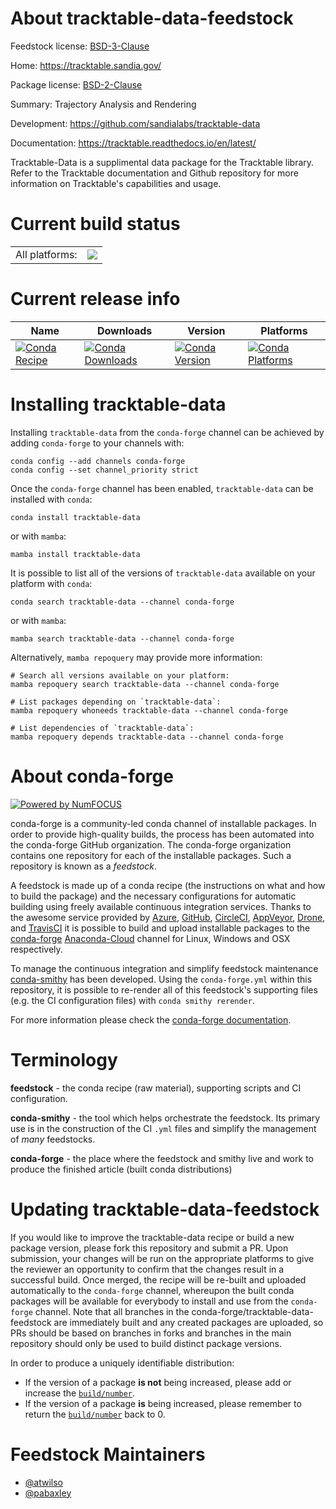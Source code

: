 About tracktable-data-feedstock
===============================

Feedstock license: [BSD-3-Clause](https://github.com/conda-forge/tracktable-data-feedstock/blob/main/LICENSE.txt)

Home: https://tracktable.sandia.gov/

Package license: [BSD-2-Clause](https://opensource.org/licenses/BSD-2-Clause)

Summary: Trajectory Analysis and Rendering

Development: https://github.com/sandialabs/tracktable-data

Documentation: https://tracktable.readthedocs.io/en/latest/

Tracktable-Data is a supplimental data package for the Tracktable library. Refer to the Tracktable documentation and Github repository for more information on Tracktable's capabilities and usage.


Current build status
====================


<table><tr><td>All platforms:</td>
    <td>
      <a href="https://dev.azure.com/conda-forge/feedstock-builds/_build/latest?definitionId=15147&branchName=main">
        <img src="https://dev.azure.com/conda-forge/feedstock-builds/_apis/build/status/tracktable-data-feedstock?branchName=main">
      </a>
    </td>
  </tr>
</table>

Current release info
====================

| Name | Downloads | Version | Platforms |
| --- | --- | --- | --- |
| [![Conda Recipe](https://img.shields.io/badge/recipe-tracktable--data-green.svg)](https://anaconda.org/conda-forge/tracktable-data) | [![Conda Downloads](https://img.shields.io/conda/dn/conda-forge/tracktable-data.svg)](https://anaconda.org/conda-forge/tracktable-data) | [![Conda Version](https://img.shields.io/conda/vn/conda-forge/tracktable-data.svg)](https://anaconda.org/conda-forge/tracktable-data) | [![Conda Platforms](https://img.shields.io/conda/pn/conda-forge/tracktable-data.svg)](https://anaconda.org/conda-forge/tracktable-data) |

Installing tracktable-data
==========================

Installing `tracktable-data` from the `conda-forge` channel can be achieved by adding `conda-forge` to your channels with:

```
conda config --add channels conda-forge
conda config --set channel_priority strict
```

Once the `conda-forge` channel has been enabled, `tracktable-data` can be installed with `conda`:

```
conda install tracktable-data
```

or with `mamba`:

```
mamba install tracktable-data
```

It is possible to list all of the versions of `tracktable-data` available on your platform with `conda`:

```
conda search tracktable-data --channel conda-forge
```

or with `mamba`:

```
mamba search tracktable-data --channel conda-forge
```

Alternatively, `mamba repoquery` may provide more information:

```
# Search all versions available on your platform:
mamba repoquery search tracktable-data --channel conda-forge

# List packages depending on `tracktable-data`:
mamba repoquery whoneeds tracktable-data --channel conda-forge

# List dependencies of `tracktable-data`:
mamba repoquery depends tracktable-data --channel conda-forge
```


About conda-forge
=================

[![Powered by
NumFOCUS](https://img.shields.io/badge/powered%20by-NumFOCUS-orange.svg?style=flat&colorA=E1523D&colorB=007D8A)](https://numfocus.org)

conda-forge is a community-led conda channel of installable packages.
In order to provide high-quality builds, the process has been automated into the
conda-forge GitHub organization. The conda-forge organization contains one repository
for each of the installable packages. Such a repository is known as a *feedstock*.

A feedstock is made up of a conda recipe (the instructions on what and how to build
the package) and the necessary configurations for automatic building using freely
available continuous integration services. Thanks to the awesome service provided by
[Azure](https://azure.microsoft.com/en-us/services/devops/), [GitHub](https://github.com/),
[CircleCI](https://circleci.com/), [AppVeyor](https://www.appveyor.com/),
[Drone](https://cloud.drone.io/welcome), and [TravisCI](https://travis-ci.com/)
it is possible to build and upload installable packages to the
[conda-forge](https://anaconda.org/conda-forge) [Anaconda-Cloud](https://anaconda.org/)
channel for Linux, Windows and OSX respectively.

To manage the continuous integration and simplify feedstock maintenance
[conda-smithy](https://github.com/conda-forge/conda-smithy) has been developed.
Using the ``conda-forge.yml`` within this repository, it is possible to re-render all of
this feedstock's supporting files (e.g. the CI configuration files) with ``conda smithy rerender``.

For more information please check the [conda-forge documentation](https://conda-forge.org/docs/).

Terminology
===========

**feedstock** - the conda recipe (raw material), supporting scripts and CI configuration.

**conda-smithy** - the tool which helps orchestrate the feedstock.
                   Its primary use is in the construction of the CI ``.yml`` files
                   and simplify the management of *many* feedstocks.

**conda-forge** - the place where the feedstock and smithy live and work to
                  produce the finished article (built conda distributions)


Updating tracktable-data-feedstock
==================================

If you would like to improve the tracktable-data recipe or build a new
package version, please fork this repository and submit a PR. Upon submission,
your changes will be run on the appropriate platforms to give the reviewer an
opportunity to confirm that the changes result in a successful build. Once
merged, the recipe will be re-built and uploaded automatically to the
`conda-forge` channel, whereupon the built conda packages will be available for
everybody to install and use from the `conda-forge` channel.
Note that all branches in the conda-forge/tracktable-data-feedstock are
immediately built and any created packages are uploaded, so PRs should be based
on branches in forks and branches in the main repository should only be used to
build distinct package versions.

In order to produce a uniquely identifiable distribution:
 * If the version of a package **is not** being increased, please add or increase
   the [``build/number``](https://docs.conda.io/projects/conda-build/en/latest/resources/define-metadata.html#build-number-and-string).
 * If the version of a package **is** being increased, please remember to return
   the [``build/number``](https://docs.conda.io/projects/conda-build/en/latest/resources/define-metadata.html#build-number-and-string)
   back to 0.

Feedstock Maintainers
=====================

* [@atwilso](https://github.com/atwilso/)
* [@pabaxley](https://github.com/pabaxley/)

